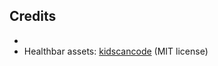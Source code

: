 

## Credits
* 
* Healthbar assets: [kidscancode](https://github.com/kidscancode/topdown_tanks/releases/tag/part07) (MIT license)
